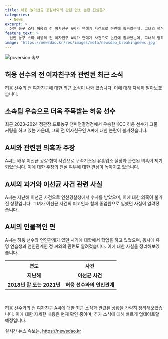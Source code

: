 ```yaml
---
title: 허웅 故이선균 공갈녀와의 관련 업소 논란 진실은?
categories:
  - News
excerpt: >
  신인 농구 스타 허웅의 전 여자친구 A씨가 연예계 사건으로 논란에 휩싸였는데, 그녀의 행적이 서서히 드러나고 있다. A씨는 허웅과 관계가 있던 시기에 유흥업소에 종사했으며, 이로 인해 이선균 공갈 사건으로 경찰 수사까지 받았다. 하지만 허웅과의 관계 당시에는 학생이었고, 정 씨와의 연인 관계도 알려져 있어 그의 과거가 논란이 되고 있다. 허웅은 KCC 이지스의 뛰어난 활약으로 프로농구 정상에 올라서는 등, 농구계에서 주목받는 샛별로, 팬들은 물론이고 미디어의 이목을 집중시키고 있다.
feature_text: >
  신인 농구 스타 허웅의 전 여자친구 A씨가 연예계 사건으로 논란에 휩싸였는데, 그녀의 행적이 서서히 드러나고 있다. A씨는 허웅과 관계가 있던 시기에 유흥업소에 종사했으며, 이로 인해 이선균 공갈 사건으로 경찰 수사까지 받았다. 하지만 허웅과의 관계 당시에는 학생이었고, 정 씨와의 연인 관계도 알려져 있어 그의 과거가 논란이 되고 있다. 허웅은 KCC 이지스의 뛰어난 활약으로 프로농구 정상에 올라서는 등, 농구계에서 주목받는 샛별로, 팬들은 물론이고 미디어의 이목을 집중시키고 있다.
image: 'https://newsdao.kr/res/images/meta/newsdao_breakingnews.jpg'
---
```


<p><img src="https://newsdao.kr/res/images/meta/newsdao_breakingnews.jpg" alt="pcversion 속보" /></p>

<h2 data-ke-size="size26">허웅 선수의 전 여자친구와 관련된 최근 소식</h2>

<p data-ke-size="size16">허웅 선수의 전 여자친구에 대한 최근 소식이 나와 있습니다. 이에 대해 자세히 알아보겠습니다.</p>

<h2 data-ke-size="size22">소속팀 우승으로 더욱 주목받는 허웅 선수</h2>

<p data-ke-size="size16">최근 2023-2024 정관장 프로농구 챔피언결정전에서 우승한 KCC 허웅 선수가 그물 커팅을 하고 있는 가운데, 그의 전 여자친구인 A씨에 대한 논란이 불거졌습니다.</p>

<h2 data-ke-size="size22">A씨와 관련된 의혹과 주장</h2>

<p data-ke-size="size16">A씨는 배우 이선균 공갈·협박 사건으로 구속기소된 유흥업소 실장과 관련된 의혹이 제기되었습니다. 이에 대한 주장의 진실 여부에 대한 관심이 높아지고 있습니다.</p>

<h2 data-ke-size="size22">A씨의 과거와 이선균 사건 관련 사실</h2>

<p data-ke-size="size16">A씨는 지난해 이선균 사건으로 인천경찰청에서 수사를 받았으며, 이에 대한 의혹이 불거진 상황입니다. 그녀가 이선균 사건의 피고인과 함께 종업원으로 일했던 사실이 알려졌습니다.</p>

<h2 data-ke-size="size22">A씨의 인물적인 면</h2>

<p data-ke-size="size16">A씨는 허웅 선수와 연인관계가 있던 시기에 대학에서 학업을 하고 있었으며, 동시에 유명 연습생과 연인관계인 정 씨와의 관련도 알려졌습니다. 이에 대한 사실을 정리해보겠습니다.</p>

<table>
    <tr>
        <th>연도</th>
        <th>사건</th>
    </tr>
    <tr>
        <td style="text-align: center; height: 17px;"><b>지난해</b></td>
        <td style="text-align: center; height: 17px;"><b>이선균 사건</b></td>
    </tr>
    <tr>
        <td style="text-align: center; height: 17px;"><b>2018년 말 또는 2021년</b></td>
        <td style="text-align: center; height: 17px;"><b>허웅 선수와의 연인관계</b></td>
    </tr>
</table>

<p data-ke-size="size16">&nbsp;</p>

<p data-ke-size="size16">허웅 선수와의 전 여자친구 A씨에 대한 최근 소식과 관련된 상황을 간략히 정리해보았습니다. 이에 대한 자세한 내용은 현재 확인 중이며, 추가 소식에 대해 빠르게 업데이트할 예정입니다.</p>
실시간 뉴스 속보는, <a href="https://newsdao.kr" rel="dofollow">https://newsdao.kr</a>


